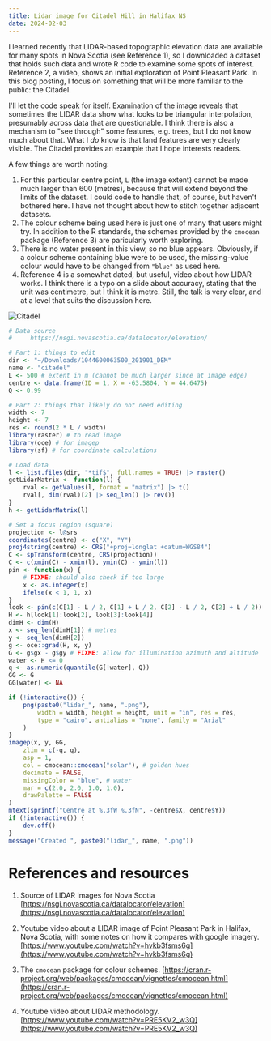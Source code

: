 ```yaml
---
title: Lidar image for Citadel Hill in Halifax NS
date: 2024-02-03
---
```


I learned recently that LIDAR-based topographic elevation data are available
for many spots in Nova Scotia (see Reference 1), so I downloaded a dataset that
    holds such data and wrote R code to examine some spots of interest.
    Reference 2, a video, shows an initial exploration of Point Pleasant Park.
    In this blog posting, I focus on something that will be more familiar to
    the public: the Citadel.

I'll let the code speak for itself.  Examination of the image reveals that
sometimes the LIDAR data show what looks to be triangular interpolation,
presumably across data that are questionable. I think there is also a mechanism
to "see through" some features, e.g. trees, but I do not know much about that.
What I *do* know is that land features are very clearly visible. The Citadel
provides an example that I hope interests readers.

A few things are worth noting:
1. For this particular centre point, `L` (the image extent) cannot be made much
   larger than 600 (metres), because that will extend beyond the limits of the
   dataset. I could code to handle that, of course, but haven't bothered here.
   I have not thought about how to stitch together adjacent datasets.
2. The colour scheme being used here is just one of many that users might try.
   In addition to the R standards, the schemes provided by the `cmocean`
   package (Reference 3) are paricularly worth exploring.
3. There is no water present in this view, so no blue appears.  Obviously, if a
   colour scheme containing blue were to be used, the missing-value colour
   would have to be changed from `"blue"` as used here.
4. Reference 4 is a somewhat dated, but useful, video about how LIDAR works. I
   think there is a typo on a slide about accuracy, stating that the unit was
   centimetre, but I think it is metre. Still, the talk is very clear,
   and at a level that suits the discussion here.

![Citadel](/dek_blog/docs/assets/images/2024-02-03-lidar_citadel.png)

```R
# Data source
#     https://nsgi.novascotia.ca/datalocator/elevation/

# Part 1: things to edit
dir <- "~/Downloads/1044600063500_201901_DEM"
name <- "citadel"
L <- 500 # extent in m (cannot be much larger since at image edge)
centre <- data.frame(ID = 1, X = -63.5804, Y = 44.6475)
Q <- 0.99

# Part 2: things that likely do not need editing
width <- 7
height <- 7
res <- round(2 * L / width)
library(raster) # to read image
library(oce) # for imagep
library(sf) # for coordinate calculations

# Load data
l <- list.files(dir, "*tif$", full.names = TRUE) |> raster()
getLidarMatrix <- function(l) {
    rval <- getValues(l, format = "matrix") |> t()
    rval[, dim(rval)[2] |> seq_len() |> rev()]
}
h <- getLidarMatrix(l)

# Set a focus region (square)
projection <- l@srs
coordinates(centre) <- c("X", "Y")
proj4string(centre) <- CRS("+proj=longlat +datum=WGS84")
C <- spTransform(centre, CRS(projection))
C <- c(xmin(C) - xmin(l), ymin(C) - ymin(l))
pin <- function(x) {
    # FIXME: should also check if too large
    x <- as.integer(x)
    ifelse(x < 1, 1, x)
}
look <- pin(c(C[1] - L / 2, C[1] + L / 2, C[2] - L / 2, C[2] + L / 2))
H <- h[look[1]:look[2], look[3]:look[4]]
dimH <- dim(H)
x <- seq_len(dimH[1]) # metres
y <- seq_len(dimH[2])
g <- oce::grad(H, x, y)
G <- g$gx - g$gy # FIXME: allow for illumination azimuth and altitude
water <- H <= 0
q <- as.numeric(quantile(G[!water], Q))
GG <- G
GG[water] <- NA

if (!interactive()) {
    png(paste0("lidar_", name, ".png"),
        width = width, height = height, unit = "in", res = res,
        type = "cairo", antialias = "none", family = "Arial"
    )
}
imagep(x, y, GG,
    zlim = c(-q, q),
    asp = 1,
    col = cmocean::cmocean("solar"), # golden hues
    decimate = FALSE,
    missingColor = "blue", # water
    mar = c(2.0, 2.0, 1.0, 1.0),
    drawPalette = FALSE
)
mtext(sprintf("Centre at %.3fW %.3fN", -centre$X, centre$Y))
if (!interactive()) {
    dev.off()
}
message("Created ", paste0("lidar_", name, ".png"))
```

# References and resources

1. Source of LIDAR images for Nova Scotia
   [https://nsgi.novascotia.ca/datalocator/elevation](https://nsgi.novascotia.ca/datalocator/elevation)

2. Youtube video about a LIDAR image of Point Pleasant Park in Halifax, Nova
   Scotia, with some notes on how it compares with google imagery.
   [https://www.youtube.com/watch?v=hvkb3fsms6g](https://www.youtube.com/watch?v=hvkb3fsms6g)

3. The `cmocean` package for colour schemes.
   [https://cran.r-project.org/web/packages/cmocean/vignettes/cmocean.html](https://cran.r-project.org/web/packages/cmocean/vignettes/cmocean.html)

4. Youtube video about LIDAR methodology.
   [https://www.youtube.com/watch?v=PRE5KV2_w3Q](https://www.youtube.com/watch?v=PRE5KV2_w3Q)
